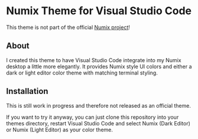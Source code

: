 # Numix Theme for Visual Studio Code
This theme is not part of the official [Numix project](https://github.com/numixproject)!

## About
I created this theme to have Visual Studio Code integrate into my Numix desktop a little more elegantly. It provides Numix style UI colors and either a dark or light editor color theme with matching terminal styling.

## Installation
This is still work in progress and therefore not released as an official theme.

If you want to try it anyway, you can just clone this repository into your themes directory, restart Visual Studio Code and select Numix (Dark Editor) or Numix (Light Editor) as your color theme.